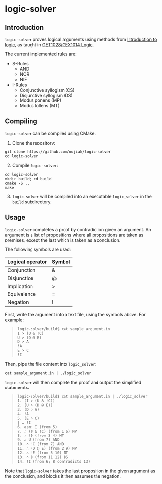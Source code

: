# logic-solver

## Introduction

`logic-solver` proves logical arguments using methods
from [Introduction to logic](https://archive.org/details/introductiontolo0003gens_k7f4/page/424/mode/2up), as taught
in [GET1028/GEX1014 Logic](https://nusmods.com/courses/GET1028/logic).

The current implemented rules are:

- S-Rules
    - AND
    - NOR
    - NIF
- I-Rules
    - Conjunctive syllogism (CS)
    - Disjunctive syllogism (DS)
    - Modus ponens (MP)
    - Modus tollens (MT)

## Compiling

`logic-solver` can be compiled using CMake.

1. Clone the repository:

```console
git clone https://github.com/nujiak/logic-solver
cd logic-solver
```

2. Compile `logic-solver`:

```console
cd logic-solver
mkdir build; cd build
cmake -S ..
make
```

3. `logic-solver` will be compiled into an executable `logic_solver` in the `build` subdirectory.

## Usage

`logic-solver` completes a proof by contradiction given an argument. An argument is a list of propositions where all
propositions are taken as premises, except the last which is taken as a conclusion.

The following symbols are used:

| Logical operator | Symbol |
|------------------|--------|
| Conjunction      | &      |
| Disjunction      | @      |
| Implication      | \>     |
| Equivalence      | =      |
| Negation         | !      |

First, write the argument into a text file, using the symbols above. For example:

> ```console
> logic-solver/build$ cat sample_argument.in
> I > (U & !C)
> U > (D @ E)
> D > A
> !A
> E > C
> !I
> ```

Then, pipe the file content into `logic_solver`:

```console
cat sample_argument.in | ./logic_solver
```

`logic-solver` will then complete the proof and output the simplified statements:

> ```console
> logic-solver/build$ cat sample_argument.in | ./logic_solver
> 1. (I > (U & !C)) 
> 2. (U > (D @ E))
> 3. (D > A)
> 4. !A
> 5. (E > C)
 > | ∴ !I
> 6. asm: I (from 5)
> 7. ∴ (U & !C) (from 1 6) MP
> 8. ∴ !D (from 3 4) MT
> 9. ∴ U (from 7) AND
> 10. ∴ !C (from 7) AND
> 11. ∴ (D @ E) (from 2 9) MP
> 12. ∴ !E (from 5 10) MT
> 13. ∴ D (from 11 12) DS
> 14. !I (from 6; 8 contradicts 13)
> ```

Note that `logic-solver` takes the last proposition in the given argument as the conclusion, and blocks it then assumes the negation.